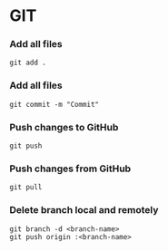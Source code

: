 # GIT

### Add all files
```shell
git add .
 ```

### Add all files
```shell
git commit -m "Commit"
 ```

### Push changes to GitHub
```shell
git push
 ```

### Push changes from GitHub
```shell
git pull
 ```

### Delete branch local and remotely
```shell
git branch -d <branch-name>
git push origin :<branch-name>
 ```
